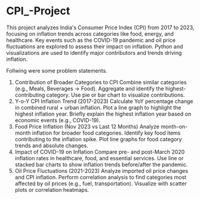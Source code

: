 # CPI_-Project

This project analyzes India's Consumer Price Index (CPI) from 2017 to 2023, focusing on inflation trends across categories like food, energy, and healthcare. Key events such as the COVID-19 pandemic and oil price fluctuations are explored to assess their impact on inflation. Python and visualizations are used to identify major contributors and trends driving inflation.

Follwing were some problem statements.

1. Contribution of Broader Categories to CPI
Combine similar categories (e.g., Meals, Beverages → Food).
Aggregate and identify the highest-contributing category.
Use pie or bar chart to visualize contributions.
2. Y-o-Y CPI Inflation Trend (2017-2023)
Calculate YoY percentage change in combined rural + urban inflation.
Plot a line graph to highlight the highest inflation year.
Briefly explain the highest inflation year based on economic events (e.g., COVID-19).
3. Food Price Inflation (Nov 2023 vs Last 12 Months)
Analyze month-on-month inflation for broader food categories.
Identify key food items contributing to the inflation spike.
Plot line graphs for food category trends and absolute changes.
4. Impact of COVID-19 on Inflation
Compare pre- and post-March 2020 inflation rates in healthcare, food, and essential services.
Use line or stacked bar charts to show inflation trends before/after the pandemic.
5. Oil Price Fluctuations (2021-2023)
Analyze imported oil price changes and CPI inflation.
Perform correlation analysis to find categories most affected by oil prices (e.g., fuel, transportation).
Visualize with scatter plots or correlation heatmaps.
